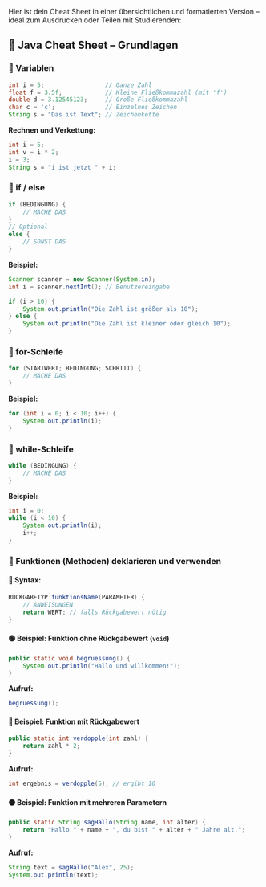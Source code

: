 Hier ist dein Cheat Sheet in einer übersichtlichen und formatierten Version – ideal zum Ausdrucken oder Teilen mit Studierenden:

## 🧠 Java Cheat Sheet – Grundlagen

### 🔢 Variablen

```java
int i = 5;                 // Ganze Zahl
float f = 3.5f;            // Kleine Fließkommazahl (mit 'f')
double d = 3.12545123;     // Große Fließkommazahl
char c = 'c';              // Einzelnes Zeichen
String s = "Das ist Text"; // Zeichenkette
```

**Rechnen und Verkettung:**

```java
int i = 5;
int v = i * 2; 
i = 3;
String s = "i ist jetzt " + i;
```

### 🔀 if / else

```java
if (BEDINGUNG) {
    // MACHE DAS
}
// Optional
else {
    // SONST DAS
}
```

**Beispiel:**

```java
Scanner scanner = new Scanner(System.in);
int i = scanner.nextInt(); // Benutzereingabe

if (i > 10) {
    System.out.println("Die Zahl ist größer als 10");
} else {
    System.out.println("Die Zahl ist kleiner oder gleich 10");
}
```

### 🔁 for-Schleife

```java
for (STARTWERT; BEDINGUNG; SCHRITT) {
    // MACHE DAS
}
```

**Beispiel:**

```java
for (int i = 0; i < 10; i++) {
    System.out.println(i);
}
```

### 🔁 while-Schleife

```java
while (BEDINGUNG) {
    // MACHE DAS
}
```

**Beispiel:**

```java
int i = 0;
while (i < 10) {
    System.out.println(i);
    i++;
}
```

### 🧩 Funktionen (Methoden) deklarieren und verwenden

#### 🔧 Syntax:

```java
RÜCKGABETYP funktionsName(PARAMETER) {
    // ANWEISUNGEN
    return WERT; // falls Rückgabewert nötig
}
```

#### 🟢 Beispiel: Funktion ohne Rückgabewert (`void`)

```java
public static void begruessung() {
    System.out.println("Hallo und willkommen!");
}
```

**Aufruf:**

```java
begruessung();
```

#### 🔵 Beispiel: Funktion mit Rückgabewert

```java
public static int verdopple(int zahl) {
    return zahl * 2;
}
```

**Aufruf:**

```java
int ergebnis = verdopple(5); // ergibt 10
```

#### 🟠 Beispiel: Funktion mit mehreren Parametern

```java
public static String sagHallo(String name, int alter) {
    return "Hallo " + name + ", du bist " + alter + " Jahre alt.";
}
```

**Aufruf:**

```java
String text = sagHallo("Alex", 25);
System.out.println(text);
```

